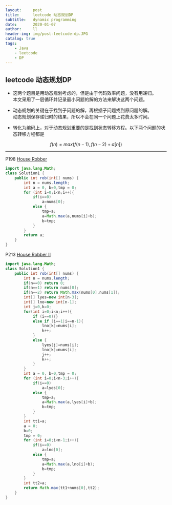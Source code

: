 ```yaml
---
layout:     post
title:      leetcode 动态规划DP
subtitle:   dynamic programming
date:       2020-01-07
author:     ll
header-img: img/post-leetcode-dp.JPG
catalog: true
tags:
    - Java
    - leetcode
    - DP
---
```

## leetcode 动态规划DP
- 这两个题目是用动态规划考虑的，但是由于代码效率问题，没有用递归。  
本文采用了一层循环并记录最小问题的解的方法来解决这两个问题。

- 动态规划的关键在于找到子问题的解，再根据子问题找到原问题的解。  
动态规划保存递归时的结果，所以不会在同一个问题上花费太多时间。

- 转化为编码上，对于动态规划重要的是找到状态转移方程。以下两个问题的状态转移方程都是  

$$f(n)=max(f(n-1),f(n-2)+a[n])$$

****

<script type="text/javascript" src="http://cdn.mathjax.org/mathjax/latest/MathJax.js?config=default"></script>
P198 [House Robber](https://leetcode.com/problems/house-robber/)

``` java
import java.lang.Math;
class Solution1 {
    public int rob(int[] nums) {
        int n = nums.length;
        int a = 0, b=0,tmp = 0;
        for (int i=0;i<n;i++){
            if(i==0)
                a=nums[0];
            else {
                tmp=a;
                a=Math.max(a,nums[i]+b);
                b=tmp;
            }
        }
        return a;
    }
}
```

P213 [House Robber II](https://leetcode.com/problems/house-robber-ii/)
```java
import java.lang.Math;
class Solution1 {
    public int rob(int[] nums) {
        int n = nums.length;
        if(n==0) return 0;
        if(n==1) return nums[0];
        if(n==2) return Math.max(nums[0],nums[1]);
        int[] lyes=new int[n-3];
        int[] lno=new int[n-1];
        int j=0,k=0;
        for(int i=0;i<n;i++){
            if (i==0){}
            else if (i==1|i==n-1){
                lno[k]=nums[i];
                k++;
            }
            else {
                lyes[j]=nums[i];
                lno[k]=nums[i];
                j++;
                k++;
            }
        }
        int a = 0, b=0,tmp = 0;
        for (int i=0;i<n-3;i++){
            if(i==0)
                a=lyes[0];
            else {
                tmp=a;
                a=Math.max(a,lyes[i]+b);
                b=tmp;
            }
        }
        int tt1=a;
        a = 0;
        b=0;
        tmp = 0;
        for (int i=0;i<n-1;i++){
            if(i==0)
                a=lno[0];
            else {
                tmp=a;
                a=Math.max(a,lno[i]+b);
                b=tmp;
            }
        }
        int tt2=a;
        return Math.max(tt1+nums[0],tt2);
    }
}
```